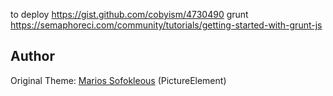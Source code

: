 to deploy https://gist.github.com/cobyism/4730490
grunt https://semaphoreci.com/community/tutorials/getting-started-with-grunt-js


## Author

Original Theme:
[Marios Sofokleous](https://www.msof.me/) (PictureElement)

